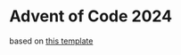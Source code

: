 # Advent of Code 2024

based on [this template](https://github.com/bravit/advent-of-code-rust-template)

